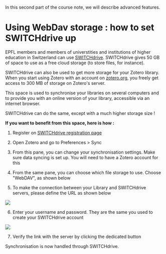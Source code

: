 In this second part of the course note, we will describe advanced features. 

# Using WebDav storage : how to set SWITCHdrive up

EPFL members and  members of universtities and institutions of 
higher education in Switzerland can use [SWITCHdrive](https://www.switch.ch/drive/). 
SWITCHdrive gives 50 GB of space to use as a free cloud storage (to store files, for instance).

SWITCHdrive can also be used to get more storage for your Zotero library.
When you start using Zotero with an account on [zotero.org](zotero.org), you freely get access to 300 MB of storage on Zotero's server. 

This space is used to synchronise your libraries on several computers and to provide you with an online version of your library, 
accessible via an internet browser. 

SWITCHdrive can do the same, except with a much higher storage size !

**If you want to benefit from this space, here is how :**

1. Register on 
[SWITCHdrive registration page](https://eduid.ch/web/registration/method/?target=https%3A%2F%2Flogin.eduid.ch%2Fidp%2Fprofile%2FSAML2%2FUnsolicited%2FSSO%3FproviderId%3Dhttps%253A%252F%252Fcloud-id.switch.ch%252Fshibboleth%26target%3Dhttps%253A%252F%252Fcloud-id.switch.ch%252Fregister%252Fdrive)

2. Open Zotero and go to Preferences > Sync

3. From this pane, you can change your synchronisation settings. Make sure data syncing is set up. You will need to have a Zotero account for this

4. From the same pane, you can choose which file storage to use. Choose "WebDAV", as shown below

5. To make the connection between your Library and SWITCHdrive servers, please define the URL as shown below

  ![](../img/sync_webdav.png)

6. Enter your username and password. They are the same you used to create your SWITCHdrive account

  ![](../img/sync_credentials.png)

7. Verify the link with the server by clicking the dedicated button

Synchronisation is now handled through SWITCHdrive.
